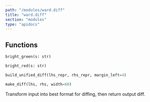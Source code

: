 ```yaml
---
path: "/modules/ward.diff"
title: "ward.diff"
section: "modules"
type: "apidocs"
---
```


## Functions

```python
bright_green(s: str)
```

```python
bright_red(s: str)
```

```python
build_unified_diff(lhs_repr, rhs_repr, margin_left=4)
```

```python
make_diff(lhs, rhs, width=60)
```
Transform input into best format for diffing, then return output diff.